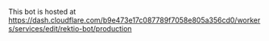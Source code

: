 This bot is hosted at https://dash.cloudflare.com/b9e473e17c087789f7058e805a356cd0/workers/services/edit/rektio-bot/production
